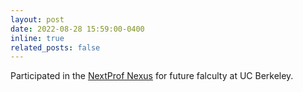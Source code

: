 ```yaml
---
layout: post
date: 2022-08-28 15:59:00-0400
inline: true
related_posts: false
---
```


Participated in the [NextProf Nexus](https://nextprofnexus.engin.umich.edu/) for future falculty at UC Berkeley.
